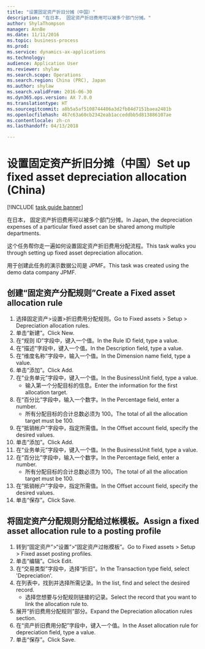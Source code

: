 ```yaml
--- 
title: "设置固定资产折旧分摊（中国）"
description: "在日本， 固定资产折旧费用可以被多个部门分摊。"
author: ShylaThompson
manager: AnnBe
ms.date: 11/11/2016
ms.topic: business-process
ms.prod: 
ms.service: dynamics-ax-applications
ms.technology: 
audience: Application User
ms.reviewer: shylaw
ms.search.scope: Operations
ms.search.region: China (PRC), Japan
ms.author: shylaw
ms.search.validFrom: 2016-06-30
ms.dyn365.ops.version: AX 7.0.0
ms.translationtype: HT
ms.sourcegitcommit: a8b5a5af5108744406a3d2fb84d7151baea2481b
ms.openlocfilehash: 467c63a60cb2342eab1acceddbb5d813886107ae
ms.contentlocale: zh-cn
ms.lasthandoff: 04/13/2018

---
```

# <a name="set-up-fixed-asset-depreciation-allocation-china"></a><span data-ttu-id="7605d-103">设置固定资产折旧分摊（中国）</span><span class="sxs-lookup"><span data-stu-id="7605d-103">Set up fixed asset depreciation allocation (China)</span></span>

[!INCLUDE [task guide banner](../../includes/task-guide-banner.md)]

<span data-ttu-id="7605d-104">在日本， 固定资产折旧费用可以被多个部门分摊。</span><span class="sxs-lookup"><span data-stu-id="7605d-104">In Japan, the depreciation expenses of a particular fixed asset can be shared among multiple departments.</span></span> 



<span data-ttu-id="7605d-105">这个任务帮你走一遍如何设置固定资产折旧费用分配流程。</span><span class="sxs-lookup"><span data-stu-id="7605d-105">This task walks you through setting up fixed asset depreciation allocation.</span></span> 



<span data-ttu-id="7605d-106">用于创建此任务的演示数据公司是 JPMF。</span><span class="sxs-lookup"><span data-stu-id="7605d-106">This task was created using the demo data company JPMF.</span></span>


## <a name="create-a-fixed-asset-allocation-rule"></a><span data-ttu-id="7605d-107">创建“固定资产分配规则”</span><span class="sxs-lookup"><span data-stu-id="7605d-107">Create a Fixed asset allocation rule</span></span>
1. <span data-ttu-id="7605d-108">选择固定资产>设置>折旧费用分配规则。</span><span class="sxs-lookup"><span data-stu-id="7605d-108">Go to Fixed assets > Setup > Depreciation allocation rules.</span></span>
2. <span data-ttu-id="7605d-109">单击“新建”。</span><span class="sxs-lookup"><span data-stu-id="7605d-109">Click New.</span></span>
3. <span data-ttu-id="7605d-110">在“规则 ID”字段中，键入一个值。</span><span class="sxs-lookup"><span data-stu-id="7605d-110">In the Rule ID field, type a value.</span></span>
4. <span data-ttu-id="7605d-111">在“描述”字段中，键入一个值。</span><span class="sxs-lookup"><span data-stu-id="7605d-111">In the Description field, type a value.</span></span>
5. <span data-ttu-id="7605d-112">在“维度名称”字段中，输入一个值。</span><span class="sxs-lookup"><span data-stu-id="7605d-112">In the Dimension name field, type a value.</span></span>
6. <span data-ttu-id="7605d-113">单击“添加”。</span><span class="sxs-lookup"><span data-stu-id="7605d-113">Click Add.</span></span>
7. <span data-ttu-id="7605d-114">在“业务单元”字段中，键入一个值。</span><span class="sxs-lookup"><span data-stu-id="7605d-114">In the BusinessUnit field, type a value.</span></span>
    * <span data-ttu-id="7605d-115">输入第一个分配目标的信息。</span><span class="sxs-lookup"><span data-stu-id="7605d-115">Enter the information for the first allocation target.</span></span>  
8. <span data-ttu-id="7605d-116">在“百分比”字段中，输入一个数字。</span><span class="sxs-lookup"><span data-stu-id="7605d-116">In the Percentage field, enter a number.</span></span>
    * <span data-ttu-id="7605d-117">所有分配目标的合计总数必须为 100。</span><span class="sxs-lookup"><span data-stu-id="7605d-117">The total of all the allocation target must be 100.</span></span>  
9. <span data-ttu-id="7605d-118">在“抵销帐户”字段中，指定所需值。</span><span class="sxs-lookup"><span data-stu-id="7605d-118">In the Offset account field, specify the desired values.</span></span>
10. <span data-ttu-id="7605d-119">单击“添加”。</span><span class="sxs-lookup"><span data-stu-id="7605d-119">Click Add.</span></span>
11. <span data-ttu-id="7605d-120">在“业务单元”字段中，键入一个值。</span><span class="sxs-lookup"><span data-stu-id="7605d-120">In the BusinessUnit field, type a value.</span></span>
12. <span data-ttu-id="7605d-121">在“百分比”字段中，输入一个数字。</span><span class="sxs-lookup"><span data-stu-id="7605d-121">In the Percentage field, enter a number.</span></span>
    * <span data-ttu-id="7605d-122">所有分配目标的合计总数必须为 100。</span><span class="sxs-lookup"><span data-stu-id="7605d-122">The total of all the allocation target must be 100.</span></span>  
13. <span data-ttu-id="7605d-123">在“抵销帐户”字段中，指定所需值。</span><span class="sxs-lookup"><span data-stu-id="7605d-123">In the Offset account field, specify the desired values.</span></span>
14. <span data-ttu-id="7605d-124">单击“保存”。</span><span class="sxs-lookup"><span data-stu-id="7605d-124">Click Save.</span></span>

## <a name="assign-a-fixed-asset-allocation-rule-to-a-posting-profile"></a><span data-ttu-id="7605d-125">将固定资产分配规则分配给过帐模板。</span><span class="sxs-lookup"><span data-stu-id="7605d-125">Assign a fixed asset allocation rule to a posting profile</span></span>
1. <span data-ttu-id="7605d-126">转到“固定资产”>“设置”>“固定资产过帐模板”。</span><span class="sxs-lookup"><span data-stu-id="7605d-126">Go to Fixed assets > Setup > Fixed asset posting profiles.</span></span>
2. <span data-ttu-id="7605d-127">单击“编辑”。</span><span class="sxs-lookup"><span data-stu-id="7605d-127">Click Edit.</span></span>
3. <span data-ttu-id="7605d-128">在“交易类型”字段中，选择“折旧”。</span><span class="sxs-lookup"><span data-stu-id="7605d-128">In the Transaction type field, select 'Depreciation'.</span></span>
4. <span data-ttu-id="7605d-129">在列表中，找到并选择所需记录。</span><span class="sxs-lookup"><span data-stu-id="7605d-129">In the list, find and select the desired record.</span></span>
    * <span data-ttu-id="7605d-130">选择您想要与分配规则链接的记录。</span><span class="sxs-lookup"><span data-stu-id="7605d-130">Select the record that you want to link the allocation rule to.</span></span>  
5. <span data-ttu-id="7605d-131">展开“折旧费用分配规则”部分。</span><span class="sxs-lookup"><span data-stu-id="7605d-131">Expand the Depreciation allocation rules section.</span></span>
6. <span data-ttu-id="7605d-132">在“资产折旧费用分配”字段中，键入一个值。</span><span class="sxs-lookup"><span data-stu-id="7605d-132">In the Asset allocation rule for depreciation field, type a value.</span></span>
7. <span data-ttu-id="7605d-133">单击“保存”。</span><span class="sxs-lookup"><span data-stu-id="7605d-133">Click Save.</span></span>


